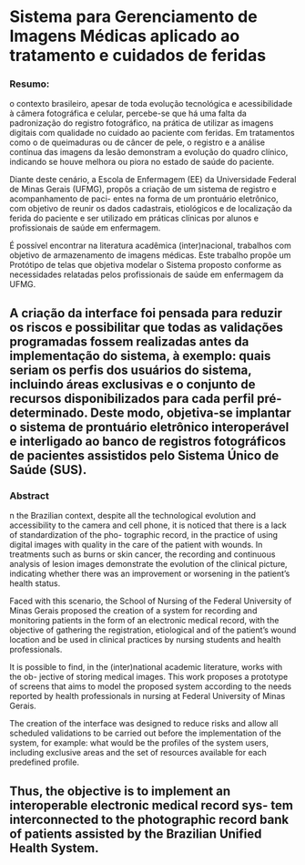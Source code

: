 # Sistema para Gerenciamento de Imagens Médicas aplicado ao tratamento e cuidados de feridas

### Resumo:

o contexto brasileiro, apesar de toda evolução tecnológica e acessibilidade à câmera
fotográfica e celular, percebe-se que há uma falta da padronização do registro fotográfico,
na prática de utilizar as imagens digitais com qualidade no cuidado ao paciente com
feridas. Em tratamentos como o de queimaduras ou de câncer de pele, o registro e a
análise contínua das imagens da lesão demonstram a evolução do quadro clínico, indicando
se houve melhora ou piora no estado de saúde do paciente.

Diante deste cenário, a Escola de Enfermagem (EE) da Universidade Federal de Minas
Gerais (UFMG), propôs a criação de um sistema de registro e acompanhamento de paci-
entes na forma de um prontuário eletrônico, com objetivo de reunir os dados cadastrais,
etiológicos e de localização da ferida do paciente e ser utilizado em práticas clínicas por
alunos e profissionais de saúde em enfermagem.

É possível encontrar na literatura acadêmica (inter)nacional, trabalhos com objetivo
de armazenamento de imagens médicas. Este trabalho propõe um Protótipo de telas que
objetiva modelar o Sistema proposto conforme as necessidades relatadas pelos profissionais
de saúde em enfermagem da UFMG.

A criação da interface foi pensada para reduzir os riscos e possibilitar que todas as
validações programadas fossem realizadas antes da implementação do sistema, à exemplo:
quais seriam os perfis dos usuários do sistema, incluindo áreas exclusivas e o conjunto de
recursos disponibilizados para cada perfil pré-determinado.
Deste modo, objetiva-se implantar o sistema de prontuário eletrônico interoperável e
interligado ao banco de registros fotográficos de pacientes assistidos pelo Sistema Único
de Saúde (SUS).
----

### Abstract

n the Brazilian context, despite all the technological evolution and accessibility to the
camera and cell phone, it is noticed that there is a lack of standardization of the pho-
tographic record, in the practice of using digital images with quality in the care of the
patient with wounds. In treatments such as burns or skin cancer, the recording and
continuous analysis of lesion images demonstrate the evolution of the clinical picture,
indicating whether there was an improvement or worsening in the patient’s health status.

Faced with this scenario, the School of Nursing of the Federal University of Minas
Gerais proposed the creation of a system for recording and monitoring patients in the
form of an electronic medical record, with the objective of gathering the registration,
etiological and of the patient’s wound location and be used in clinical practices by nursing
students and health professionals.

It is possible to find, in the (inter)national academic literature, works with the ob-
jective of storing medical images. This work proposes a prototype of screens that aims
to model the proposed system according to the needs reported by health professionals in
nursing at Federal University of Minas Gerais.

The creation of the interface was designed to reduce risks and allow all scheduled
validations to be carried out before the implementation of the system, for example: what
would be the profiles of the system users, including exclusive areas and the set of resources
available for each predefined profile.

Thus, the objective is to implement an interoperable electronic medical record sys-
tem interconnected to the photographic record bank of patients assisted by the Brazilian
Unified Health System.
----
